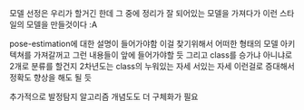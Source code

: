 
모델 선정은 우리가 할거긴 한데 그 중에 정리가 잘 되어있는 모델을 가져다가 이런 스타일의 모델을 만들것이다 :A

pose-estimation에 대한 설명이 들어가야함
이걸 찾기위해서 어떠한 형태의 모델 아키텍쳐를 가져갈꺼고 그런 내용들이 앞에 들어가야할 듯
그리고 class를 승가냐 아니냐로 2개로 분류를 할건지 
2차년도는 class의 누워있는 자세 서있는 자세 이런걸로 증대해서 정확도 향상을 해도 될 듯

추가적으로 발정탐지 알고리즘 개념도도 더 구체화가 필요

